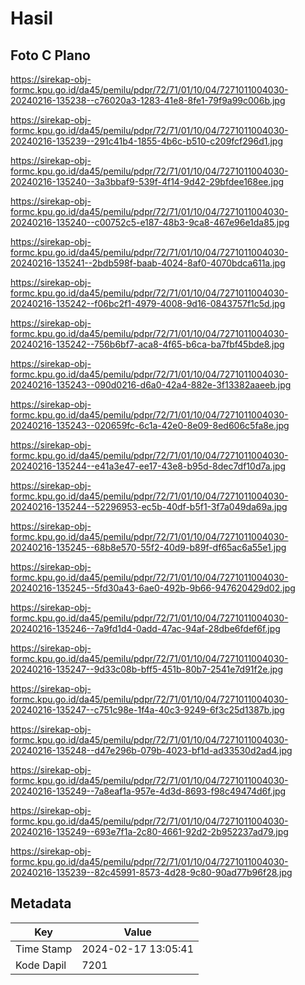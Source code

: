 # Hasil

## Foto C Plano

https://sirekap-obj-formc.kpu.go.id/da45/pemilu/pdpr/72/71/01/10/04/7271011004030-20240216-135238--c76020a3-1283-41e8-8fe1-79f9a99c006b.jpg

https://sirekap-obj-formc.kpu.go.id/da45/pemilu/pdpr/72/71/01/10/04/7271011004030-20240216-135239--291c41b4-1855-4b6c-b510-c209fcf296d1.jpg

https://sirekap-obj-formc.kpu.go.id/da45/pemilu/pdpr/72/71/01/10/04/7271011004030-20240216-135240--3a3bbaf9-539f-4f14-9d42-29bfdee168ee.jpg

https://sirekap-obj-formc.kpu.go.id/da45/pemilu/pdpr/72/71/01/10/04/7271011004030-20240216-135240--c00752c5-e187-48b3-9ca8-467e96e1da85.jpg

https://sirekap-obj-formc.kpu.go.id/da45/pemilu/pdpr/72/71/01/10/04/7271011004030-20240216-135241--2bdb598f-baab-4024-8af0-4070bdca611a.jpg

https://sirekap-obj-formc.kpu.go.id/da45/pemilu/pdpr/72/71/01/10/04/7271011004030-20240216-135242--f06bc2f1-4979-4008-9d16-0843757f1c5d.jpg

https://sirekap-obj-formc.kpu.go.id/da45/pemilu/pdpr/72/71/01/10/04/7271011004030-20240216-135242--756b6bf7-aca8-4f65-b6ca-ba7fbf45bde8.jpg

https://sirekap-obj-formc.kpu.go.id/da45/pemilu/pdpr/72/71/01/10/04/7271011004030-20240216-135243--090d0216-d6a0-42a4-882e-3f13382aaeeb.jpg

https://sirekap-obj-formc.kpu.go.id/da45/pemilu/pdpr/72/71/01/10/04/7271011004030-20240216-135243--020659fc-6c1a-42e0-8e09-8ed606c5fa8e.jpg

https://sirekap-obj-formc.kpu.go.id/da45/pemilu/pdpr/72/71/01/10/04/7271011004030-20240216-135244--e41a3e47-ee17-43e8-b95d-8dec7df10d7a.jpg

https://sirekap-obj-formc.kpu.go.id/da45/pemilu/pdpr/72/71/01/10/04/7271011004030-20240216-135244--52296953-ec5b-40df-b5f1-3f7a049da69a.jpg

https://sirekap-obj-formc.kpu.go.id/da45/pemilu/pdpr/72/71/01/10/04/7271011004030-20240216-135245--68b8e570-55f2-40d9-b89f-df65ac6a55e1.jpg

https://sirekap-obj-formc.kpu.go.id/da45/pemilu/pdpr/72/71/01/10/04/7271011004030-20240216-135245--5fd30a43-6ae0-492b-9b66-947620429d02.jpg

https://sirekap-obj-formc.kpu.go.id/da45/pemilu/pdpr/72/71/01/10/04/7271011004030-20240216-135246--7a9fd1d4-0add-47ac-94af-28dbe6fdef6f.jpg

https://sirekap-obj-formc.kpu.go.id/da45/pemilu/pdpr/72/71/01/10/04/7271011004030-20240216-135247--9d33c08b-bff5-451b-80b7-2541e7d91f2e.jpg

https://sirekap-obj-formc.kpu.go.id/da45/pemilu/pdpr/72/71/01/10/04/7271011004030-20240216-135247--c751c98e-1f4a-40c3-9249-6f3c25d1387b.jpg

https://sirekap-obj-formc.kpu.go.id/da45/pemilu/pdpr/72/71/01/10/04/7271011004030-20240216-135248--d47e296b-079b-4023-bf1d-ad33530d2ad4.jpg

https://sirekap-obj-formc.kpu.go.id/da45/pemilu/pdpr/72/71/01/10/04/7271011004030-20240216-135249--7a8eaf1a-957e-4d3d-8693-f98c49474d6f.jpg

https://sirekap-obj-formc.kpu.go.id/da45/pemilu/pdpr/72/71/01/10/04/7271011004030-20240216-135249--693e7f1a-2c80-4661-92d2-2b952237ad79.jpg

https://sirekap-obj-formc.kpu.go.id/da45/pemilu/pdpr/72/71/01/10/04/7271011004030-20240216-135239--82c45991-8573-4d28-9c80-90ad77b96f28.jpg


## Metadata

| Key        | Value               |
| ---------- | ------------------- |
| Time Stamp | 2024-02-17 13:05:41 |
| Kode Dapil | 7201                |



